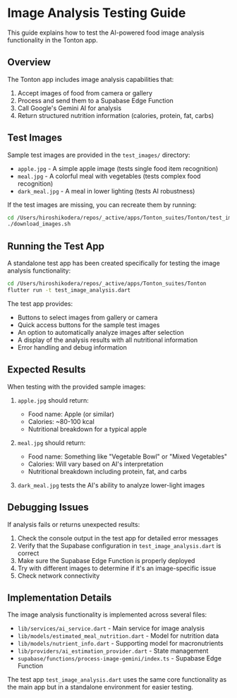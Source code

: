 # Image Analysis Testing Guide

This guide explains how to test the AI-powered food image analysis functionality in the Tonton app.

## Overview

The Tonton app includes image analysis capabilities that:
1. Accept images of food from camera or gallery
2. Process and send them to a Supabase Edge Function
3. Call Google's Gemini AI for analysis
4. Return structured nutrition information (calories, protein, fat, carbs)

## Test Images

Sample test images are provided in the `test_images/` directory:
- `apple.jpg` - A simple apple image (tests single food item recognition)
- `meal.jpg` - A colorful meal with vegetables (tests complex food recognition)
- `dark_meal.jpg` - A meal in lower lighting (tests AI robustness)

If the test images are missing, you can recreate them by running:
```bash
cd /Users/hiroshikodera/repos/_active/apps/Tonton_suites/Tonton/test_images
./download_images.sh
```

## Running the Test App

A standalone test app has been created specifically for testing the image analysis functionality:

```bash
cd /Users/hiroshikodera/repos/_active/apps/Tonton_suites/Tonton
flutter run -t test_image_analysis.dart
```

The test app provides:
- Buttons to select images from gallery or camera
- Quick access buttons for the sample test images
- An option to automatically analyze images after selection
- A display of the analysis results with all nutritional information
- Error handling and debug information

## Expected Results

When testing with the provided sample images:

1. `apple.jpg` should return:
   - Food name: Apple (or similar)
   - Calories: ~80-100 kcal
   - Nutritional breakdown for a typical apple

2. `meal.jpg` should return:
   - Food name: Something like "Vegetable Bowl" or "Mixed Vegetables"
   - Calories: Will vary based on AI's interpretation
   - Nutritional breakdown including protein, fat, and carbs

3. `dark_meal.jpg` tests the AI's ability to analyze lower-light images

## Debugging Issues

If analysis fails or returns unexpected results:

1. Check the console output in the test app for detailed error messages
2. Verify that the Supabase configuration in `test_image_analysis.dart` is correct
3. Make sure the Supabase Edge Function is properly deployed
4. Try with different images to determine if it's an image-specific issue
5. Check network connectivity

## Implementation Details

The image analysis functionality is implemented across several files:

- `lib/services/ai_service.dart` - Main service for image analysis
- `lib/models/estimated_meal_nutrition.dart` - Model for nutrition data
- `lib/models/nutrient_info.dart` - Supporting model for macronutrients
- `lib/providers/ai_estimation_provider.dart` - State management
- `supabase/functions/process-image-gemini/index.ts` - Supabase Edge Function

The test app `test_image_analysis.dart` uses the same core functionality as the main app but in a standalone environment for easier testing.
